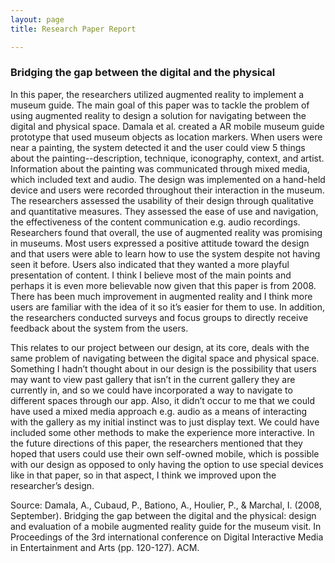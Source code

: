 ```yaml
---
layout: page
title: Research Paper Report

---
```



### Bridging the gap between the digital and the physical

In this paper, the researchers utilized augmented reality to implement a museum guide. The main goal of this paper was to tackle the problem of using augmented reality to design a solution for navigating between the digital and physical space. Damala et al. created a AR mobile museum guide prototype that used museum objects as location markers. When users were near a painting, the system detected it and the user could view 5 things about the painting--description, technique, iconography, context, and artist. Information about the painting was communicated through mixed media, which included text and audio. The design was implemented on a hand-held device and users were recorded throughout their interaction in the museum. The researchers assessed the usability of their design through qualitative and quantitative measures. They assessed the ease of use and navigation, the effectiveness of the content communication e.g. audio recordings. Researchers found that overall, the use of augmented reality was promising in museums. Most users expressed a positive attitude toward the design and that users were able to learn how to use the system despite not having seen it before. Users also indicated that they wanted a more playful presentation of content. I think I believe most of the main points and perhaps it is even more believable now given that this paper is from 2008. There has been much improvement in augmented reality and I think more users are familiar with the idea of it so it’s easier for them to use. In addition, the researchers conducted surveys and focus groups to directly receive feedback about the system from the users.

This relates to our project between our design, at its core, deals with the same problem of navigating between the digital space and physical space. Something I hadn’t thought about in our design is the possibility that users may want to view past gallery that isn’t in the current gallery they are currently in, and so we could have incorporated a way to navigate to different spaces through our app. Also, it didn’t occur to me that we could have used a mixed media approach e.g. audio as a means of interacting with the gallery as my initial instinct was to just display text. We could have included some other methods to make the experience more interactive. In the future directions of this paper, the researchers mentioned that they hoped that users could use their own self-owned mobile, which is possible with our design as opposed to only having the option to use special devices like in that paper, so in that aspect, I think we improved upon the researcher’s design.


Source: Damala, A., Cubaud, P., Bationo, A., Houlier, P., & Marchal, I. (2008, September). Bridging the gap between the digital and the physical: design and evaluation of a mobile augmented reality guide for the museum visit. In Proceedings of the 3rd international conference on Digital Interactive Media in Entertainment and Arts (pp. 120-127). ACM.
